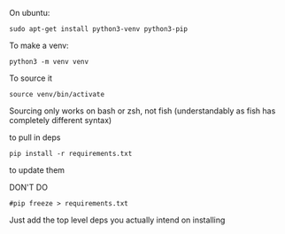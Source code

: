 On ubuntu:
```
sudo apt-get install python3-venv python3-pip
```

To make a venv:

```
python3 -m venv venv
```

To source it

```
source venv/bin/activate
```

Sourcing only works on bash or zsh, not fish (understandably as fish has completely different syntax)

to pull in deps

```
pip install -r requirements.txt
```

to update them

DON'T DO 
```
#pip freeze > requirements.txt
```
Just add the top level deps you actually intend on installing